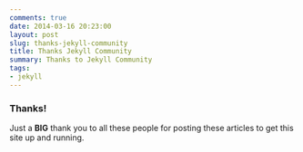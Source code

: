 ```yaml
---
comments: true
date: 2014-03-16 20:23:00
layout: post
slug: thanks-jekyll-community
title: Thanks Jekyll Community
summary: Thanks to Jekyll Community
tags:
- jekyll
---
```


### Thanks!

Just a **BIG** thank you to all these people for posting these articles to get this site up and running.

